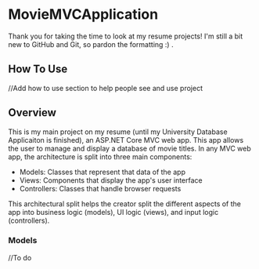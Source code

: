 # MovieMVCApplication
Thank you for taking the time to look at my resume projects! I'm still a bit new to GitHub and Git, so pardon the formatting :) .

## How To Use
//Add how to use section to help people see and use project

## Overview
This is my main project on my resume (until my University Database Applicaiton is finished), an ASP.NET Core MVC web app. This app allows the user to manage and display a database of movie titles. In any MVC web app, the architecture is split into three main components:
- Models: Classes that represent that data of the app
- Views: Components that display the app's user interface
- Controllers: Classes that handle browser requests

This architectural split helps the creator split the different aspects of the app into business logic (models), UI logic (views), and input logic (controllers).

### Models
//To do
